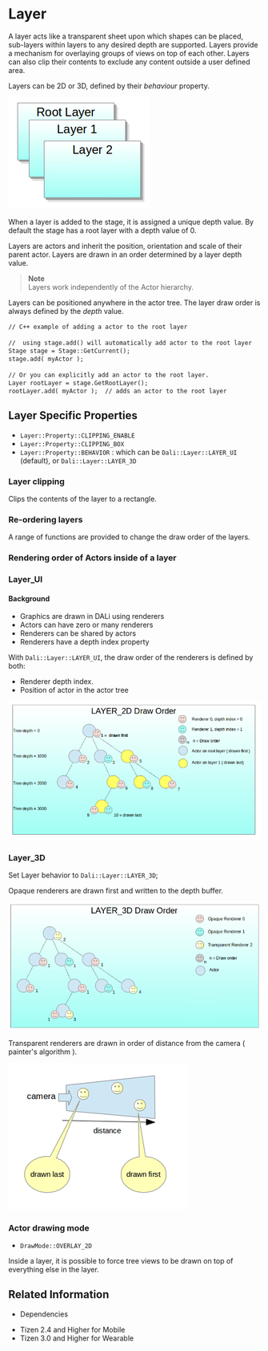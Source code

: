 # Layer


A layer acts like a transparent sheet upon which shapes can be placed, sub-layers within layers to any desired depth are supported. Layers provide a mechanism for overlaying groups of views on top of each other.
Layers can also clip their contents to exclude any content outside a user defined area.

Layers can be 2D or 3D, defined by their _behaviour_ property.

 ![ ](./media/layers.png)

When a layer is added to the stage, it is assigned a unique depth value. By default the stage has a root layer with a depth value of 0.

Layers are actors and inherit the position, orientation and scale of their parent actor.
Layers are drawn in an order determined by a layer depth value.

> **Note**  
> Layers work independently of the Actor hierarchy.

Layers can be positioned anywhere in the actor tree. The layer draw order is always defined by the _depth_ value.

```
// C++ example of adding a actor to the root layer

//  using stage.add() will automatically add actor to the root layer
Stage stage = Stage::GetCurrent();
stage.add( myActor );

// Or you can explicitly add an actor to the root layer.
Layer rootLayer = stage.GetRootLayer();
rootLayer.add( myActor );  // adds an actor to the root layer

```

## Layer Specific Properties

 - `Layer::Property::CLIPPING_ENABLE`
 - `Layer::Property::CLIPPING_BOX`
 - `Layer::Property::BEHAVIOR` : which can be `Dali::Layer::LAYER_UI` (default), or `Dali::Layer::LAYER_3D`

### Layer clipping

Clips the contents of the layer to a rectangle.

### Re-ordering layers

A range of functions are provided to change the draw order of the layers.

### Rendering order of Actors inside of a layer

### Layer_UI

#### Background

 - Graphics are drawn in DALi using renderers
 - Actors can have zero or many renderers
 - Renderers can be shared by actors
 - Renderers have a depth index property

With `Dali::Layer::LAYER_UI`, the draw order of the renderers is defined by both:
 - Renderer depth index.
 - Position of actor in the actor tree


![ ](./media/layer2d.png)


### Layer_3D

Set Layer behavior to `Dali::Layer::LAYER_3D`;

Opaque renderers are drawn first and written to the depth buffer.

 ![ ](./media/layers3d.png)


Transparent renderers are drawn in order of distance from the camera ( painter's algorithm ).

 ![ ](./media/transSort.png)


### Actor drawing mode

- `DrawMode::OVERLAY_2D`

 Inside a layer, it is possible to force tree views to be drawn on top of everything else in the layer.
 
## Related Information
* Dependencies
- Tizen 2.4 and Higher for Mobile
- Tizen 3.0 and Higher for Wearable
